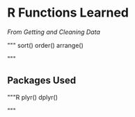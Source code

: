 # R Functions Learned
*From Getting and Cleaning Data*

"""
  sort()
  order()
  arrange()
  
"""

## Packages Used
"""R
  plyr()
  dplyr()
  
"""
